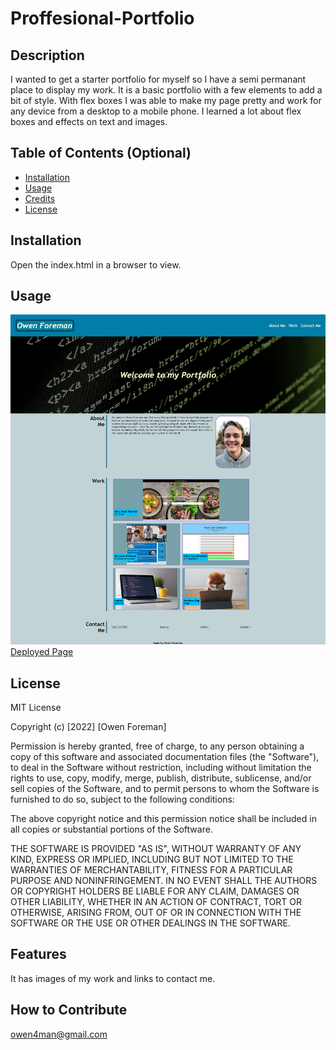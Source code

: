 # Proffesional-Portfolio

## Description

I wanted to get a starter portfolio for myself so I have a semi permanant place to display my work. It is a basic portfolio with a few elements to add a bit of style. With flex boxes I was able to make my page pretty and work for any device from a desktop to a mobile phone. I learned a lot about flex boxes and effects on text and images. 

## Table of Contents (Optional)

- [Installation](#installation)
- [Usage](#usage)
- [Credits](#credits)
- [License](#license)

## Installation

Open the index.html in a browser to view.

## Usage

![](./assets/images/updated%20readme.png)
[Deployed Page](https://owenforeman1.github.io/Professional-Portfolio/)

## License

MIT License

Copyright (c) [2022] [Owen Foreman]

Permission is hereby granted, free of charge, to any person obtaining a copy
of this software and associated documentation files (the "Software"), to deal
in the Software without restriction, including without limitation the rights
to use, copy, modify, merge, publish, distribute, sublicense, and/or sell
copies of the Software, and to permit persons to whom the Software is
furnished to do so, subject to the following conditions:

The above copyright notice and this permission notice shall be included in all
copies or substantial portions of the Software.

THE SOFTWARE IS PROVIDED "AS IS", WITHOUT WARRANTY OF ANY KIND, EXPRESS OR
IMPLIED, INCLUDING BUT NOT LIMITED TO THE WARRANTIES OF MERCHANTABILITY,
FITNESS FOR A PARTICULAR PURPOSE AND NONINFRINGEMENT. IN NO EVENT SHALL THE
AUTHORS OR COPYRIGHT HOLDERS BE LIABLE FOR ANY CLAIM, DAMAGES OR OTHER
LIABILITY, WHETHER IN AN ACTION OF CONTRACT, TORT OR OTHERWISE, ARISING FROM,
OUT OF OR IN CONNECTION WITH THE SOFTWARE OR THE USE OR OTHER DEALINGS IN THE
SOFTWARE.

## Features

It has images of my work and links to contact me.

## How to Contribute

owen4man@gmail.com